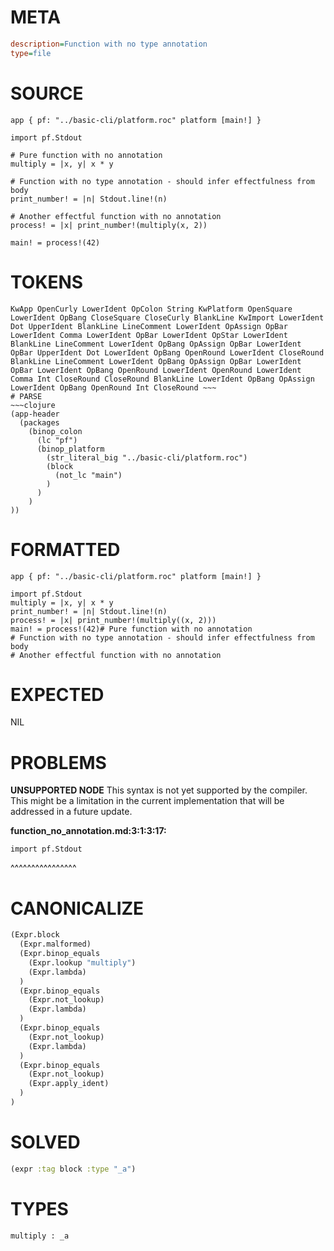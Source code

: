 # META
~~~ini
description=Function with no type annotation
type=file
~~~
# SOURCE
~~~roc
app { pf: "../basic-cli/platform.roc" platform [main!] }

import pf.Stdout

# Pure function with no annotation
multiply = |x, y| x * y

# Function with no type annotation - should infer effectfulness from body
print_number! = |n| Stdout.line!(n)

# Another effectful function with no annotation
process! = |x| print_number!(multiply(x, 2))

main! = process!(42)
~~~
# TOKENS
~~~text
KwApp OpenCurly LowerIdent OpColon String KwPlatform OpenSquare LowerIdent OpBang CloseSquare CloseCurly BlankLine KwImport LowerIdent Dot UpperIdent BlankLine LineComment LowerIdent OpAssign OpBar LowerIdent Comma LowerIdent OpBar LowerIdent OpStar LowerIdent BlankLine LineComment LowerIdent OpBang OpAssign OpBar LowerIdent OpBar UpperIdent Dot LowerIdent OpBang OpenRound LowerIdent CloseRound BlankLine LineComment LowerIdent OpBang OpAssign OpBar LowerIdent OpBar LowerIdent OpBang OpenRound LowerIdent OpenRound LowerIdent Comma Int CloseRound CloseRound BlankLine LowerIdent OpBang OpAssign LowerIdent OpBang OpenRound Int CloseRound ~~~
# PARSE
~~~clojure
(app-header
  (packages
    (binop_colon
      (lc "pf")
      (binop_platform
        (str_literal_big "../basic-cli/platform.roc")
        (block
          (not_lc "main")
        )
      )
    )
))
~~~
# FORMATTED
~~~roc
app { pf: "../basic-cli/platform.roc" platform [main!] }

import pf.Stdout
multiply = |x, y| x * y
print_number! = |n| Stdout.line!(n)
process! = |x| print_number!(multiply((x, 2)))
main! = process!(42)# Pure function with no annotation
# Function with no type annotation - should infer effectfulness from body
# Another effectful function with no annotation
~~~
# EXPECTED
NIL
# PROBLEMS
**UNSUPPORTED NODE**
This syntax is not yet supported by the compiler.
This might be a limitation in the current implementation that will be addressed in a future update.

**function_no_annotation.md:3:1:3:17:**
```roc
import pf.Stdout
```
^^^^^^^^^^^^^^^^


# CANONICALIZE
~~~clojure
(Expr.block
  (Expr.malformed)
  (Expr.binop_equals
    (Expr.lookup "multiply")
    (Expr.lambda)
  )
  (Expr.binop_equals
    (Expr.not_lookup)
    (Expr.lambda)
  )
  (Expr.binop_equals
    (Expr.not_lookup)
    (Expr.lambda)
  )
  (Expr.binop_equals
    (Expr.not_lookup)
    (Expr.apply_ident)
  )
)
~~~
# SOLVED
~~~clojure
(expr :tag block :type "_a")
~~~
# TYPES
~~~roc
multiply : _a
~~~
